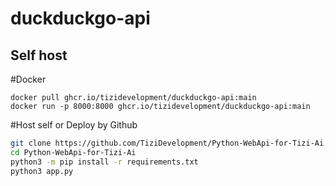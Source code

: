 # duckduckgo-api

## Self host
#Docker

```
docker pull ghcr.io/tizidevelopment/duckduckgo-api:main
docker run -p 8000:8000 ghcr.io/tizidevelopment/duckduckgo-api:main
```
#Host self or Deploy by Github
```bash
git clone https://github.com/TiziDevelopment/Python-WebApi-for-Tizi-Ai.git
cd Python-WebApi-for-Tizi-Ai
python3 -m pip install -r requirements.txt
python3 app.py
```
